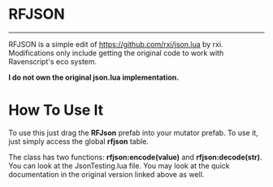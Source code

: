 # RFJSON
-----
RFJSON is a simple edit of https://github.com/rxi/json.lua by rxi. Modifications only include getting the original code to work with Ravenscript's eco system.

**I do not own the original json.lua implementation.**

# How To Use It
To use this just drag the **RFJson** prefab into your mutator prefab. To use it, just simply access the global **rfjson** table.

The class has two functions: **rfjson:encode(value)** and **rfjson:decode(str)**. You can look at the JsonTesting.lua file. You may look at the quick documentation in the original version linked above as well.
